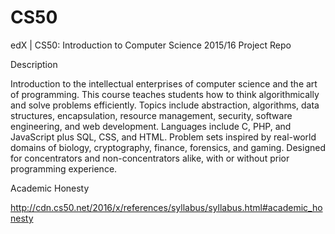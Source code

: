 # CS50
edX | CS50: Introduction to Computer Science 2015/16 Project Repo

Description

Introduction to the intellectual enterprises of computer science and the art of programming. This course teaches students how to think algorithmically and solve problems efficiently. Topics include abstraction, algorithms, data structures, encapsulation, resource management, security, software engineering, and web development. Languages include C, PHP, and JavaScript plus SQL, CSS, and HTML. Problem sets inspired by real-world domains of biology, cryptography, finance, forensics, and gaming. Designed for concentrators and non-concentrators alike, with or without prior programming experience.


Academic Honesty

http://cdn.cs50.net/2016/x/references/syllabus/syllabus.html#academic_honesty

